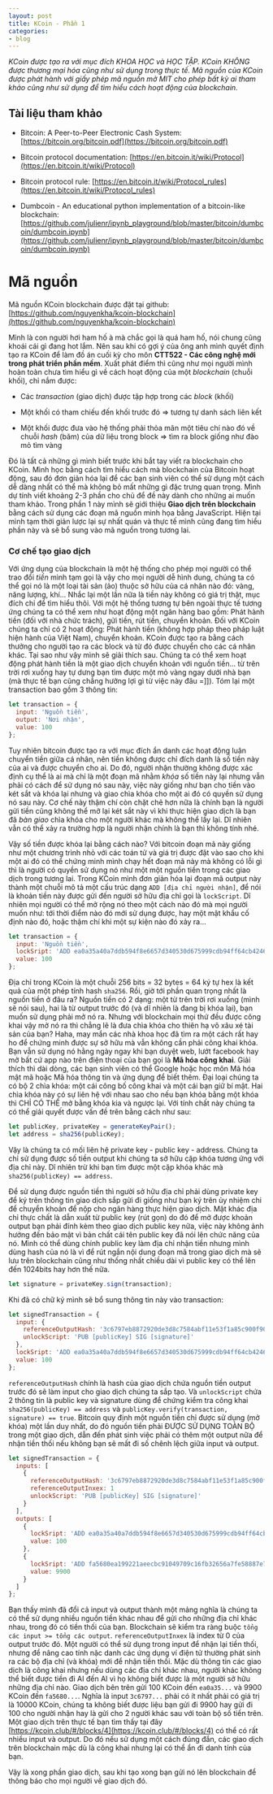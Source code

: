 ```yaml
---
layout: post
title: KCoin - Phần 1
categories:
- blog
---
```


_KCoin được tạo ra với mục đích KHOA HỌC và HỌC TẬP. KCoin KHÔNG được thương mại hóa cũng như sử dụng trong thực tế. Mã nguồn của KCoin được phát hành với giấy phép mã nguồn mở MIT cho phép bất kỳ ai tham khảo cũng như sử dụng để tìm hiểu cách hoạt động của blockchain._

## Tài liệu tham khảo

* Bitcoin: A Peer-to-Peer Electronic Cash System: [https://bitcoin.org/bitcoin.pdf](https://bitcoin.org/bitcoin.pdf)

* Bitcoin protocol documentation: [https://en.bitcoin.it/wiki/Protocol](https://en.bitcoin.it/wiki/Protocol)

* Bitcoin protocol rule: [https://en.bitcoin.it/wiki/Protocol_rules](https://en.bitcoin.it/wiki/Protocol_rules)

* Dumbcoin - An educational python implementation of a bitcoin-like blockchain: [https://github.com/julienr/ipynb_playground/blob/master/bitcoin/dumbcoin/dumbcoin.ipynb](https://github.com/julienr/ipynb_playground/blob/master/bitcoin/dumbcoin/dumbcoin.ipynb)

# Mã nguồn

Mã nguồn KCoin blockchain được đặt tại github: [https://github.com/nguyenkha/kcoin-blockchain](https://github.com/nguyenkha/kcoin-blockchain)

Mình là con người hơi ham hố à mà chắc gọi là quá ham hố, nói chung cũng khoái cái gì đang hot lắm. Nên sau khi có gợi ý của ông anh mình quyết định tạo ra KCoin để làm đồ án cuối kỳ cho môn **CTT522 - Các công nghệ mới trong phát triển phần mềm**. Xuất phát điểm thì cũng như mọi người mình hoàn toàn chưa tìm hiểu gì về cách hoạt động của một _blockchain_ (chuỗi khối), chỉ nắm được:

* Các _transaction_ (giao dịch) được tập hợp trong các _block_ (khối)

* Một khối có tham chiếu đến khối trước đó => tương tự danh sách liên kết

* Một khối được đưa vào hệ thống phải thỏa mãn một tiêu chí nào đó về chuỗi _hash_ (băm) của dữ liệu trong block => tìm ra block giống như đào mỏ tìm vàng

Đó là tất cả những gì mình biết trước khi bắt tay viết ra blockchain cho KCoin. Mình học bằng cách tìm hiểu cách mà blockchain của Bitcoin hoạt động, sau đó đơn giản hóa lại để các bạn sinh viên có thể sử dụng một cách dễ dàng nhất có thể mà không bỏ mất những gì đặc trưng quan trọng. Mình dự tính viết khoảng 2-3 phần cho chủ để đề này dành cho những ai muốn tham khảo. Trong phần 1 này mình sẽ giới thiệu **Giao dịch trên blockchain** bằng cách sử dụng các đoạn mã nguồn minh họa bằng JavaScript. Hiện tại mình tạm thời giản lược lại sự nhất quán và thực tế mình cũng đang tìm hiểu phần này và sẽ bổ sung vào mã nguồn trong tương lai.

### Cơ chế tạo giao dịch

Với ứng dụng của blockchain là một hệ thống cho phép mọi người có thể trao đổi _tiền_ mình tạm gọi là vậy cho mọi người dễ hình dung, chúng ta có thể gọi nó là một loại tài sản (ảo) thuộc sở hữu của cá nhân nào đó: vàng, năng lượng, khí... Nhắc lại một lần nữa là tiền này không có giá trị thật, mục đích chỉ để tìm hiểu thôi. Với một hệ thống tương tự bên ngoài thực tế tương ứng chúng ta có thể xem như hoạt động một ngân hàng bao gồm: Phát hành tiền (đối với nhà chức trách), gửi tiền, rút tiền, chuyển khoản. Đối với KCoin chúng ta chỉ có 2 hoạt động: Phát hành tiền (không hợp pháp theo pháp luật hiện hành của Việt Nam), chuyển khoản. KCoin được tạo ra bằng cách thưởng cho người tạo ra các block và từ đó được chuyển cho các cá nhân khác. Tại sao như vậy mình sẽ giải thích sau. Chúng ta có thể xem hoạt động phát hành tiền là một giao dịch chuyển khoản với nguồn tiền... từ trên trời rơi xuống hay tự dưng bạn tìm được một mỏ vàng ngay dưới nhà bạn (mà thực tế bạn cũng chẳng hưởng lợi gì từ việc này đâu =]]). Tóm lại một transaction bao gồm 3 thông tin:

```javascript
let transaction = {
  input: 'Nguồn tiền',
  output: 'Nơi nhận',
  value: 100
};
```
Tuy nhiên bitcoin được tạo ra với mục đích ẩn danh các hoạt động luân chuyển tiền giữa cá nhân, nên tiền không được chỉ đích danh là số tiền này của ai và được chuyển cho ai. Do đó, người nhận thường không được xác định cụ thể là ai mà chỉ là một đoạn mã nhằm _khóa_ số tiền này lại nhưng vẫn phải có cách để sử dụng nó sau này, việc này giống như bạn cho tiền vào két sắt và khóa lại nhưng và giao chìa khóa cho một ai đó có quyền sử dụng nó sau này. Cơ chế này thậm chí còn chặt chẽ hơn nữa là chính bạn là người gửi tiền cũng không thể mở lại két sắt này vì khi thực hiện giao dịch là bạn đã _bàn giao_ chìa khóa cho một người khác mà không thể lấy lại. Dĩ nhiên vẫn có thể xảy ra trường hợp là người nhận chính là bạn thì không tính nhé.

Vậy số tiền được khóa lại bằng cách nào? Với bitcoin đoạn mã này giống như một chương trình nhỏ với các toán tử và giá trị được đặt vào sao cho khi một ai đó có thể chứng minh mình chạy hết đoạn mã này mà không có lỗi gì thì là người có quyền sử dụng nó như một một nguồn tiền trong các giao dịch trong tương lai. Trong KCoin mình đơn giản hóa lại đoạn mã output này thành một chuỗi mô tả một cấu trúc dạng `ADD [địa chỉ người nhận]`, để nói là khoản tiền này được gửi đến người sở hữu địa chỉ gọi là `lockScript`. Dĩ nhiên mọi người có thể mở rộng nó theo một cách nào đó mà mọi người muốn như: tới thời điểm nào đó mới sử dụng được, hay một mật khẩu cố định nào đó, hoặc thậm chí khi một sự kiện nào đó xảy ra... 

```javascript
let transaction = {
  input: 'Nguồn tiền',
  lockSript: 'ADD ea0a35a40a7ddb594f8e6657d340530d675999cdb94ff64cb4246635205c4ceb',
  value: 100
};
```

Địa chỉ trong KCoin là một chuỗi 256 bits = 32 bytes = 64 ký tự hex là kết quả của một phép tính hash `sha256`. Rồi, giờ tới phần quan trọng nhất là nguồn tiền ở đâu ra? Nguồn tiền có 2 dạng: một từ trên trời rơi xuống (mình sẽ nói sau), hai là từ output trước đó (và dĩ nhiên là đang bị khóa lại), bạn muốn sử dụng phải mở nó ra. Nhưng với blockchain mọi thứ đều được công khai vậy mở nó ra thì chẳng lẽ là đưa chìa khóa cho thiên hạ vô xâu xé tài sản của bạn? Haha, may mắn các nhà khoa học đã tìm ra một cách rất hay ho để chứng minh được sự sở hữu mà vẫn không cần phải công khai khóa. Bạn vẫn sử dụng nó hằng ngày ngay khi bạn duyệt web, lướt facebook hay mở bất cứ app nào trên điện thoại của bạn gọi là **Mã hóa công khai**. Giải thích thì dài dòng, các bạn sinh viên có thể Google hoặc học môn Mã hóa mật mã hoặc Mã hóa thông tin và ứng dụng để biết thêm. Đại loại chúng ta có bộ 2 chìa khóa: một cái công bố công khai và một cái bạn giữ bí mật. Hai chìa khóa này có sự liên hệ với nhau sao cho nếu bạn khóa bằng một khóa thì CHỈ CÓ THỂ mở bằng khóa kia và ngược lại. Với tính chất này chúng ta có thể giải quyết được vấn đề trên bằng cách như sau:

```javascript
let publicKey, privateKey = generateKeyPair();
let address = sha256(publicKey);
```

Vậy là chúng ta có mối liên hệ private key - public key - address. Chúng ta chỉ sử dụng được số tiền output khi chúng ta sở hữu cặp khóa tương ứng với địa chỉ này. Dĩ nhiên trừ khi bạn tìm được một cặp khóa khác mà `sha256(publicKey) == address`.

Để sử dụng được nguồn tiền thì người sở hữu địa chỉ phải dùng private key để ký trên thông tin giao dịch sắp gửi đi giống như bạn ký trên ủy nhiệm chi để chuyển khoản để nộp cho ngân hàng thực hiện giao dịch. Mặt khác địa chỉ thực chất là dẫn xuất từ public key (rút gọn) do đó để mở được khoản output bạn phải đính kèm theo giao dịch public key nữa, việc này không ảnh hưởng đến bảo mật vì bản chất cái tên public key đã nói lên chức năng của nó. Mình có thể dùng chính public key làm địa chỉ nhận tiền nhưng mình dùng hash của nó là vì để rút ngắn nội dung đoạn mã trong giao dịch mà sẽ lưu trên blockchain cũng như thống nhất chiều dài vì public key có thể lên đến 1024bits hay hơn thế nữa.

```javascript
let signature = privateKey.sign(transaction);
```

Khi đã có chữ ký mình sẽ bổ sung thông tin này vào transaction:

```javascript
let signedTransaction = {
  input: {
    referenceOutputHash: '3c6797eb8872920de3d8c7584abf11e53f1a85c900f90bc28e761f96bb8213b6',
    unlockScript: 'PUB [publicKey] SIG [signature]'
  },
  lockSript: 'ADD ea0a35a40a7ddb594f8e6657d340530d675999cdb94ff64cb4246635205c4ceb',
  value: 100
};
```

`referenceOutputHash` chính là hash của giao dịch chứa nguồn tiền output trước đó sẽ làm input cho giao dịch chúng ta sắp tạo. Và `unlockScript` chứa 2 thông tin là public key và signature dùng để chứng kiểm tra công khai `sha256(publicKey) == address` và `publicKey.verify(transaction, signature) == true`. Bitcoin quy định một nguồn tiền chỉ được sử dụng (mở khóa) một lần duy nhất, do đó nguồn tiền phải ĐƯỢC SỬ DỤNG TOÀN BỘ trong một giao dịch, dẫn đến phát sinh việc phải có thêm một output nữa để nhận tiền thối nếu không bạn sẽ mất đi số chênh lệch giữa input và output.

```javascript
let signedTransaction = {
  inputs: [
    {
      referenceOutputHash: '3c6797eb8872920de3d8c7584abf11e53f1a85c900f90bc28e761f96bb8213b6',
      referenceOutputInxex: 1
      unlockScript: 'PUB [publicKey] SIG [signature]'
    }
  ],
  outputs: [
    { 
      lockSript: 'ADD ea0a35a40a7ddb594f8e6657d340530d675999cdb94ff64cb4246635205c4ceb',
      value: 100
    },
    { 
      lockSript: 'ADD fa5680ea199221aeecbc91049709c16fb32656a7fe58887e70a90a9849de2943',
      value: 9900
    }
  ]
};
```

Bạn thấy mình đã đổi cả input và output thành một mảng nghĩa là chúng ta có thể sử dụng nhiều nguồn tiền khác nhau để gửi cho những địa chỉ khác nhau, trong đó có tiền thối của bạn. Blockchain sẽ kiểm tra ràng buộc `tổng các input >= tổng các output`. `referenceOutputInxex` là index từ 0 của output trước đó. Một người có thể sử dụng trong input để nhận lại tiền thối, nhưng để nâng cao tính nặc danh các ứng dụng ví điện tử thường phát sinh ra các bộ địa chỉ (và khóa) mới để nhận tiền thối. Mặc dù thông tin các giao dịch là công khai nhưng nếu dùng các địa chỉ khác nhau, người khác không thể biết được tiền đi AI đến AI vì họ không biết được là một người sở hữu những địa chỉ nào. Giao dịch bên trên gửi 100 KCoin đến `ea0a35...` và 9900 KCoin đến `fa5680...`. Nghĩa là input `3c6797...` phải có ít nhất phải có giá trị là 10000 KCoin, chúng ta không biết được liệu bạn gửi đi 9900 hay gửi đi 100 cho người nhận hay là gửi cho 2 người khác sau với toàn bộ số tiền trên. Một giao dịch trên thực tế bạn tìm thấy tại đây [https://kcoin.club/#/blocks/4](https://kcoin.club/#/blocks/4) có thể có rất nhiều input và output. Do đó nếu sử dụng một cách đúng đắn, các giao dịch trên blockchain mặc dù là công khai nhưng lại có thể ẩn đi danh tính của bạn.

Vậy là xong phần giao dịch, sau khi tạo xong bạn gửi nó lên blockchain để thông báo cho mọi người về giao dịch đó.